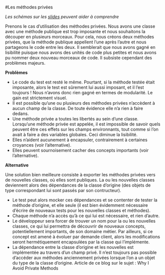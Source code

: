 #Les méthodes privées

*Les schémas sur les [slides](http://fr.slideshare.net/mercury_wood/amliorer-la-qualit-du-code-par-restriction-du-langage) peuvent aider à comprendre*

Prenons le cas d’utilisation des méthodes privées. Nous avons une classe avec une méthode publique est trop imposante et nous souhaitons la découper en plusieurs morceaux. Pour cela, nous créons deux méthodes privées, que la méthode publique appellent l’une après l’autre et nous partageons le code entre les deux. Il semblerait que nous avons gagné en lisibilité puisque nous avons des unités de code plus petites et nous avons pu nommer deux nouveau morceaux de code. Il subsiste cependant des problèmes majeurs.


**Problèmes**

* Le code du test est resté le même. Pourtant, si la méthode testée était imposante, alors le test est sûrement lui aussi imposant, et il l’est toujours ! Nous n’avons donc rien gagné en termes de modularité. Le gain est strictement visuel.
* Il est possible qu’une ou plusieurs des méthodes privées n’accèdent à aucun champ de la classe. De toute évidence elle n’a rien à faire dedans.
* Une méthode privée a toutes les libertés au sein d’une classe. Lorsqu’une méthode privée est appelée, il est impossible de savoir quels peuvent être ces effets sur les champs environnants, tout comme si l’on avait à faire a des variables globales. Ceci diminue la lisibilité.
* Elles n’aident aucunement à encapsuler, contrairement à certaines croyances (voir l’alternative).
* Elles peuvent sournoisement cacher des concepts importants (voir l’alternative).


**Alternative**

Une solution bien meilleure consiste à exporter les méthodes privées vers de nouvelles classes, où elles sont publiques. La ou les nouvelles classes deviennent alors des dépendances de la classe d’origine (des objets de type correspondant lui sont passés par son contructeur).

* Le test peut alors mocker ces dépendances et se contenter de tester la méthode d’origine, et elle seule (il est bien évidemment nécessaire d’écrire de nouveaux tests pour les nouvelles classes et méthodes).
* Chaque méthode n’a accès qu’à ce qui lui est nécessaire, et rien d’autre.
* Le développeur sera forcer de trouver un nom pour la ou les nouvelles classes, ce qui lui permettra de découvrir de nouveaux concepts, potentiellement importants, de son domaine métier. Par ailleurs, si ce concept est amené à évoluer par demande client, alors les modifications seront hermétiquement encapsulées par la classe qui l’implémente.
* La dépendance entre la classe d’origine et les nouvelles est implémentée au travers d’un champ privé. Il n’est toujours pas possible d’accéder aux méthodes anciennement privées lorsque l’on a un objet du type de la classe d’origine.
Article de ce blog sur le sujet : Why I Avoid Private Methods
